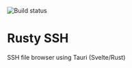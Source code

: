 <!-- [![Build status](https://ci.appveyor.com/api/projects/status/nsyia22f26ksikog?svg=true)](https://ci.appveyor.com/project/sganis/rustyssh) -->

![Build status](https://github.com/sganis/rustyssh/actions/workflows/ci.yml/badge.svg)
# Rusty SSH
SSH file browser using Tauri (Svelte/Rust)
